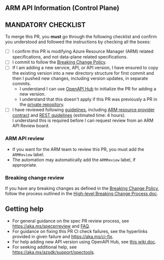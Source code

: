 ## ARM API Information (Control Plane)

## MANDATORY CHECKLIST

To merge this PR, you **must** go through the following checklist and confirm you understood 
and followed the instructions by checking all the boxes:

- [ ] I confirm this PR is modifying Azure Resource Manager (ARM) related specifications, and not data-plane related specifications.
- [ ] I commit to follow the [Breaking Change Policy](https://aka.ms/AzBreakingChangesPolicy).
- [ ] If I am adding a new service, API, or API version, I have ensured to copy the existing version into a new
  directory structure for first commit and then I pushed new changes, including version updates, in separate commits.  
  - I understand I can use [OpenAPI Hub](https://aka.ms/openapihub) to initialize the PR for adding a new version.  
  - I understand that this doesn't apply if this PR was previously a PR in the [private repository](https://github.com/Azure/azure-rest-api-specs-pr).
- [ ] I have reviewed following [guidelines](https://aka.ms/rpguidelines), including
  [ARM resource provider contract](https://github.com/Azure/azure-resource-manager-rpc) and
  [REST guidelines](https://github.com/microsoft/api-guidelines/blob/vNext/azure/Guidelines.md) (estimated time: 4 hours).  
  I understand this is required before I can request review from an ARM API Review board.

### ARM API review

- If you want for the ARM team to review this PR, you must add the `ARMReview` label. 
- The automation may automatically add the `ARMReview` label, if appropriate.

### Breaking change review

If you have any breaking changes as defined in the [Breaking Change Policy](https://aka.ms/AzBreakingChangesPolicy/), 
follow the process outlined in the [High-level Breaking Change Process doc](https://eng.ms/docs/cloud-ai-platform/azure-core/azure-core-pm-and-design/trusted-platform-pm-karimb/service-lifecycle-and-actions-team/service-lifecycle-actions-team/apex/media/overview_breakingchanges#high-level-breaking-change-process).
      
## Getting help

- For general guidance on the spec PR review process, see https://aka.ms/specprreview and [FAQ](https://aka.ms/faqinprreview).
- For guidance on fixing this PR CI check failures, see the hyperlinks provided in given failure 
  and https://aka.ms/ci-fix.
- For help adding new API version using OpenAPI Hub, see [this wiki doc](https://dev.azure.com/azure-sdk/internal/_wiki/wikis/internal.wiki/208/OpenAPI-Hub-Adding-new-API-version).
- For seeking additional help, see https://aka.ms/azsdk/support/spectools.
